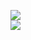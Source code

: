 [![](https://img.shields.io/badge/Made%20With-Github%20Spray-lightgrey.svg?style=for-the-badge&logo=github)](https://github.com/Annihil/github-spray#17820)  
[![](https://i.imgur.com/2DrTn0Z.gif)](https://github.com/Annihil/github-spray)